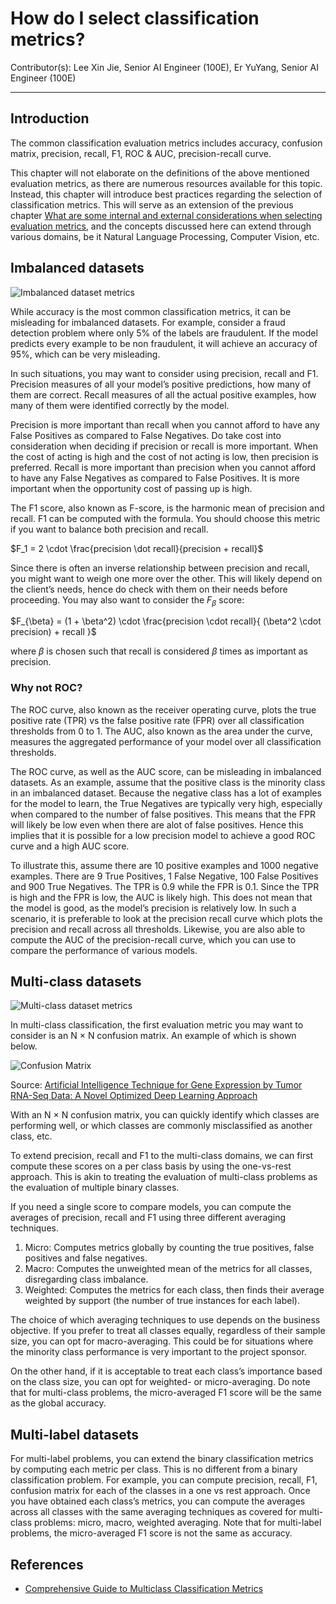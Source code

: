 # How do I select classification metrics?

Contributor(s): Lee Xin Jie, Senior AI Engineer (100E), Er YuYang, Senior AI Engineer (100E)

---

## Introduction
The common classification evaluation metrics includes accuracy, confusion matrix, precision, recall, F1, ROC & AUC, precision-recall curve. 

This chapter will not elaborate on the definitions of the above mentioned evaluation metrics, as there are numerous resources available for this topic. Instead, this chapter will introduce best practices regarding the selection of classification metrics. This will serve as an extension of the previous chapter [What are some internal and external considerations when selecting evaluation metrics](optimising-and-satisficing.md), and the concepts discussed here can extend through various domains, be it Natural Language Processing, Computer Vision, etc.

## Imbalanced datasets

![Imbalanced dataset metrics](../assets/images/diagrams/imbalanced-data-metrics.png)

While accuracy is the most common classification metrics, it can be misleading for imbalanced datasets. For example, consider a fraud detection problem where only 5% of the labels are fraudulent. If the model predicts every example to be non fraudulent, it will achieve an accuracy of 95%, which can be very misleading.

In such situations, you may want to consider using precision, recall and F1. Precision measures of all your model’s positive predictions, how many of them are correct. Recall measures of all the actual positive examples, how many of them were identified correctly by the model. 

Precision is more important than recall when you cannot afford to have any False Positives as compared to False Negatives. Do take cost into consideration when deciding if precision or recall is more important. When the cost of acting is high and the cost of not acting is low, then precision is preferred. Recall is more important than precision when you cannot afford to have any False Negatives as compared to False Positives. It is more important when the opportunity cost of passing up is high.

The F1 score, also known as F-score, is the harmonic mean of precision and recall. F1 can be computed with the formula. You should choose this metric if you want to balance both precision and recall.

$F_1 = 2 \cdot \frac{precision \dot recall}{precision + recall}$

Since there is often an inverse relationship between precision and recall, you might want to weigh one more over the other. This will likely depend on the client’s needs, hence do check with them on their needs before proceeding. You may also want to consider the $F_{\beta}$ score:

$F_{\beta} = (1 + \beta^2) \cdot \frac{precision \cdot recall}{ (\beta^2 \cdot precision) + recall }$

where $\beta$ is chosen such that recall is considered $\beta$ times as important as precision.

### Why not ROC?
 The ROC curve, also known as the receiver operating curve, plots the true positive rate (TPR) vs the false positive rate (FPR) over all classification thresholds from 0 to 1. The AUC, also known as the area under the curve, measures the aggregated performance of your model over all classification thresholds.

 The ROC curve, as well as the AUC score, can be misleading in imbalanced datasets. As an example, assume that the positive class is the minority class in an imbalanced dataset.  Because the negative class has a lot of examples for the model to learn, the True Negatives are typically very high, especially when compared to the number of false positives. This means that the FPR will likely be low even when there are alot of false positives. Hence this implies that it is possible for a low precision model to achieve a good ROC curve and a high AUC score.  

 To illustrate this, assume there are 10 positive examples and 1000 negative examples. There are 9 True Positives, 1 False Negative, 100 False Positives and 900 True Negatives. The TPR is 0.9 while the FPR is 0.1. Since the TPR is high and the FPR is low, the AUC is likely high. This does not mean that the model is good, as the model’s precision is relatively low. In such a scenario, it is preferable to look at the precision recall curve which plots the precision and recall across all thresholds. Likewise, you are also able to compute the AUC of the precision-recall curve, which you can use to compare the performance of various models.

## Multi-class datasets

![Multi-class dataset metrics](../assets/images/diagrams/multi-class-metrics.png)

In multi-class classification, the first evaluation metric you may want to consider is an N $\times$ N confusion matrix. An example of which is shown below.

![Confusion Matrix](../assets/images/diagrams/confusion-matrix.png)

Source: [Artificial Intelligence Technique for Gene Expression by Tumor RNA-Seq Data: A Novel Optimized Deep Learning Approach](https://www.researchgate.net/profile/Tahmina-Zebin/publication/332526113/figure/fig4/AS:762078440747009@1558705067842/Confusion-matrix-of-the-test-dataset.ppm)

With an N $\times$ N confusion matrix, you can quickly identify which classes are performing well, or which classes are commonly misclassified as another class, etc.

To extend precision, recall and F1 to the multi-class domains, we can first compute these scores on a per class basis by using the one-vs-rest approach. This is akin to treating the evaluation of multi-class problems as the evaluation of multiple binary classes.

If you need a single score to compare models, you can compute the averages of precision, recall and F1 using three different averaging techniques.
1. Micro: Computes metrics globally by counting the true positives, false positives and false negatives.
2. Macro: Computes the unweighted mean of the metrics for all classes, disregarding class imbalance.
3. Weighted: Computes the metrics for each class, then finds their average weighted by support (the number of true instances for each label).

The choice of which averaging techniques to use depends on the business objective. If you prefer to treat all classes equally, regardless of their sample size, you can opt for macro-averaging. This could be for situations where the minority class performance is very important to the project sponsor. 

On the other hand, if it is acceptable to treat each class’s importance based on the class size, you can opt for weighted- or micro-averaging. Do note that for multi-class problems, the micro-averaged F1 score will be the same as the global accuracy.

## Multi-label datasets
For multi-label problems, you can extend the binary classification metrics by computing each metric per class. This is no different from a binary classification problem. For example, you can compute precision, recall, F1, confusion matrix for each of the classes in a one vs rest approach.  Once you have obtained each class’s metrics, you can compute the averages across all classes with the same averaging techniques as covered for multi-class problems: micro, macro, weighted averaging. Note that for multi-label problems, the micro-averaged F1 score is not the same as accuracy.

## References

- [Comprehensive Guide to Multiclass Classification Metrics](https://towardsdatascience.com/comprehensive-guide-on-multiclass-classification-metrics-af94cfb83fbd)